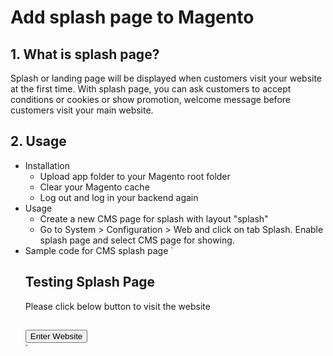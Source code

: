 # Add splash page to Magento
## 1. What is splash page?
Splash or landing page will be displayed when customers visit your website at the first time. 
With  splash page, you can ask customers to accept conditions or cookies or show promotion, welcome message before customers visit your main website.

## 2. Usage
* Installation
	* Upload app folder to your Magento root folder
	* Clear your Magento cache
	* Log out and log in your backend again 
* Usage 
	* Create a new CMS page for splash with layout "splash"
	* Go to System > Configuration > Web and click on tab Splash. Enable splash page and select CMS page for showing. 
* Sample code for CMS splash page
	`
	<div class="wrap">
		<div class="sub-head">
			<h2>Testing Splash Page</h2>
			<p>Please click below button to visit the website</p>
			<button id="enter-website-button" class="button" style="margin-top: 15px;" type="button"><span><span>Enter Website</span></span></button>
		</div>
	</div>
	`
